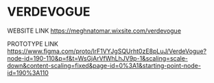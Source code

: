 # VERDEVOGUE

WEBSITE LINK
https://meghnatomar.wixsite.com/verdevogue

PROTOTYPE LINK
https://www.figma.com/proto/lrF1VYJgSQUrht0zE8pLuJ/VerdeVogue?node-id=190-110&p=f&t=WsGjArVfWhLhJV9p-1&scaling=scale-down&content-scaling=fixed&page-id=0%3A1&starting-point-node-id=190%3A110
